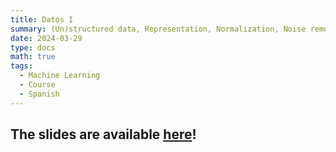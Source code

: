 ```yaml
---
title: Datos I
summary: (Un)structured data, Representation, Normalization, Noise removal,... 
date: 2024-03-29
type: docs
math: true
tags:
  - Machine Learning
  - Course
  - Spanish
---
```


## The slides are available [here](https://github.com/valbarriere/CC5205-Mineria-Datos-Content/raw/refs/heads/main/slides_es/DM_Datos.pdf)!